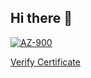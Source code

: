 ## Hi there 👋

[![AZ-900](https://images.credly.com/size/220x220/images/YOUR-BADGE-IMAGE-ID.png)](https://www.credly.com/badges/52f91c58-dfb8-4160-8ee2-7054261d595f/public_url)

[Verify Certificate](https://www.credly.com/badges/52f91c58-dfb8-4160-8ee2-7054261d595f/public_url)
